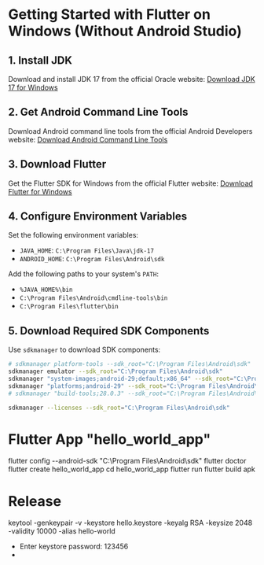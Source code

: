 # Getting Started with Flutter on Windows (Without Android Studio)

## 1. Install JDK

Download and install JDK 17 from the official Oracle website:
[Download JDK 17 for Windows](https://www.oracle.com/java/technologies/downloads/#jdk17-windows)

## 2. Get Android Command Line Tools

Download Android command line tools from the official Android Developers website:
[Download Android Command Line Tools](https://developer.android.com/studio)

## 3. Download Flutter

Get the Flutter SDK for Windows from the official Flutter website:
[Download Flutter for Windows](https://docs.flutter.dev/get-started/install/windows)

## 4. Configure Environment Variables

Set the following environment variables:
- `JAVA_HOME`: `C:\Program Files\Java\jdk-17`
- `ANDROID_HOME`: `C:\Program Files\Android\sdk`

Add the following paths to your system's `PATH`:
- `%JAVA_HOME%\bin`
- `C:\Program Files\Android\cmdline-tools\bin`
- `C:\Program Files\flutter\bin`

## 5. Download Required SDK Components

Use `sdkmanager` to download SDK components:

```bash
# sdkmanager platform-tools --sdk_root="C:\Program Files\Android\sdk"
sdkmanager emulator --sdk_root="C:\Program Files\Android\sdk"
sdkmanager "system-images;android-29;default;x86_64" --sdk_root="C:\Program Files\Android\sdk"
sdkmanager "platforms;android-29" --sdk_root="C:\Program Files\Android\sdk"
# sdkmanager "build-tools;28.0.3" --sdk_root="C:\Program Files\Android\sdk"

sdkmanager --licenses --sdk_root="C:\Program Files\Android\sdk"
```

# Flutter App "hello_world_app"
flutter config --android-sdk "C:\Program Files\Android\sdk"
flutter doctor
flutter create hello_world_app
cd hello_world_app
flutter run
flutter build apk

# Release
keytool -genkeypair -v -keystore hello.keystore -keyalg RSA -keysize 2048 -validity 10000 -alias hello-world
- Enter keystore password: 123456
- 